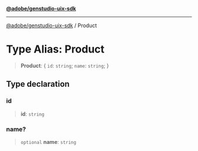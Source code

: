 [**@adobe/genstudio-uix-sdk**](../README.md)

***

[@adobe/genstudio-uix-sdk](../globals.md) / Product

# Type Alias: Product

> **Product**: \{ `id`: `string`; `name`: `string`; \}

## Type declaration

### id

> **id**: `string`

### name?

> `optional` **name**: `string`
